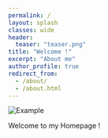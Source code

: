 ```yaml
---
permalink: /
layout: splash
classes: wide
header:
  teaser: "teaser.png"
title: "Welcome !"
excerpt: "About me"
author_profile: true
redirect_from: 
  - /about/
  - /about.html
---
```

![Example](http://hanzhou925.github.io/images/header.png)

Welcome to my Homepage !
